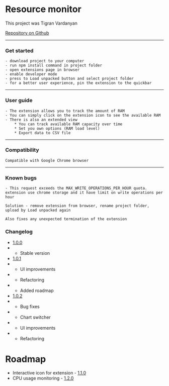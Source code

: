 # Resource monitor

This project was Tigran Vardanyan

[Repository on Github](https://github.com/TigranVardanyan/Resource-Monitor)

---
### Get started
```
- download project to your computer
- run npm install command in project folder
- open extensions page in browser
- enable developer mode
- press to Load unpacked button and select project folder
- for a better user experience, pin the extension to the quickbar
```
---
### User guide
```
- The extension allows you to track the amount of RAM
- You can simply click on the extension icon to see the available RAM
- There is also an extended view
    * You can track available RAM capacity over time
    * Set you own options (RAM load level)
    * Export data to CSV file
```
---
### Compatibility
```
Compatible with Google Chrome browser
```
---
### Known bugs
```
- This request exceeds the MAX_WRITE_OPERATIONS_PER_HOUR quota.
extension use chrome storage and it have limit on write operations per hour

Solution - remove extension from browser, rename project folder, upload by Load unpacked again

Also fixes any unexpected termination of the extension
```

### Changelog
* [1.0.0](https://github.com/TigranVardanyan/Resource-Monitor)
* * Stable version
* [1.0.1](https://github.com/TigranVardanyan/Resource-Monitor)
* * UI improvements
* * Refactoring
* * Added roadmap
* [1.0.2](https://github.com/TigranVardanyan/Resource-Monitor)
* * Bug fixes
* * Chart switcher
* * UI improvements
* * Refactoring

# Roadmap
* Interactive icon for extension - [1.1.0](https://github.com/TigranVardanyan/Resource-Monitor/issues/2)
* CPU usage monitoring  - [1.2.0](https://github.com/TigranVardanyan/Resource-Monitor/issues/1)